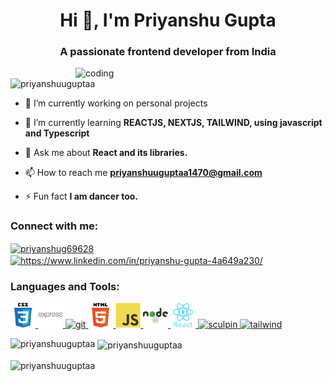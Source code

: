 <h1 align="center">Hi 👋, I'm Priyanshu Gupta</h1>
<h3 align="center">A passionate frontend developer from India</h3>

<img align="right" alt="coding" width="400" src="https://www.chawtechsolutions.com/wp-content/uploads/2019/03/developer-dribbble.gif" />
<p align="left"> <img src="https://komarev.com/ghpvc/?username=priyanshuuguptaa&label=Profile%20views&color=0e75b6&style=flat" alt="priyanshuuguptaa" /> </p>

- 🔭 I’m currently working on personal projects

- 🌱 I’m currently learning **REACTJS, NEXTJS, TAILWIND, using javascript and Typescript**

- 💬 Ask me about **React and its libraries.**

- 📫 How to reach me **priyanshuuguptaa1470@gmail.com**

- ⚡ Fun fact **I am dancer too.**

<h3 align="left">Connect with me:</h3>
<p align="left">
<a href="https://twitter.com/priyanshug69628" target="blank"><img align="center" src="https://raw.githubusercontent.com/rahuldkjain/github-profile-readme-generator/master/src/images/icons/Social/twitter.svg" alt="priyanshug69628" height="30" width="40" /></a>
<a href="https://linkedin.com/in/https://www.linkedin.com/in/priyanshu-gupta-4a649a230/" target="blank"><img align="center" src="https://raw.githubusercontent.com/rahuldkjain/github-profile-readme-generator/master/src/images/icons/Social/linked-in-alt.svg" alt="https://www.linkedin.com/in/priyanshu-gupta-4a649a230/" height="30" width="40" /></a>
</p>

<h3 align="left">Languages and Tools:</h3>
<p align="left"> <a href="https://www.w3schools.com/css/" target="_blank" rel="noreferrer"> <img src="https://raw.githubusercontent.com/devicons/devicon/master/icons/css3/css3-original-wordmark.svg" alt="css3" width="40" height="40"/> </a> <a href="https://expressjs.com" target="_blank" rel="noreferrer"> <img src="https://raw.githubusercontent.com/devicons/devicon/master/icons/express/express-original-wordmark.svg" alt="express" width="40" height="40"/> </a> <a href="https://git-scm.com/" target="_blank" rel="noreferrer"> <img src="https://www.vectorlogo.zone/logos/git-scm/git-scm-icon.svg" alt="git" width="40" height="40"/> </a> <a href="https://www.w3.org/html/" target="_blank" rel="noreferrer"> <img src="https://raw.githubusercontent.com/devicons/devicon/master/icons/html5/html5-original-wordmark.svg" alt="html5" width="40" height="40"/> </a> <a href="https://developer.mozilla.org/en-US/docs/Web/JavaScript" target="_blank" rel="noreferrer"> <img src="https://raw.githubusercontent.com/devicons/devicon/master/icons/javascript/javascript-original.svg" alt="javascript" width="40" height="40"/> </a> <a href="https://nodejs.org" target="_blank" rel="noreferrer"> <img src="https://raw.githubusercontent.com/devicons/devicon/master/icons/nodejs/nodejs-original-wordmark.svg" alt="nodejs" width="40" height="40"/> </a> <a href="https://reactjs.org/" target="_blank" rel="noreferrer"> <img src="https://raw.githubusercontent.com/devicons/devicon/master/icons/react/react-original-wordmark.svg" alt="react" width="40" height="40"/> </a> <a href="https://sculpin.io/" target="_blank" rel="noreferrer"> <img src="https://gist.githubusercontent.com/vivek32ta/c7f7bf583c1fb1c58d89301ea40f37fd/raw/1782aef8672484698c0dd407f900c4a329ed5bc4/sculpin.svg" alt="sculpin" width="40" height="40"/> </a> <a href="https://tailwindcss.com/" target="_blank" rel="noreferrer"> <img src="https://www.vectorlogo.zone/logos/tailwindcss/tailwindcss-icon.svg" alt="tailwind" width="40" height="40"/> </a> </p>

<p><img align="left" src="https://github-readme-stats.vercel.app/api/top-langs?username=priyanshuuguptaa&show_icons=true&locale=en&layout=compact" alt="priyanshuuguptaa" /></p>

<p>&nbsp;<img align="center" src="https://github-readme-stats.vercel.app/api?username=priyanshuuguptaa&show_icons=true&locale=en" alt="priyanshuuguptaa" /></p>

<p><img align="center" src="https://github-readme-streak-stats.herokuapp.com/?user=priyanshuuguptaa&" alt="priyanshuuguptaa" /></p>
